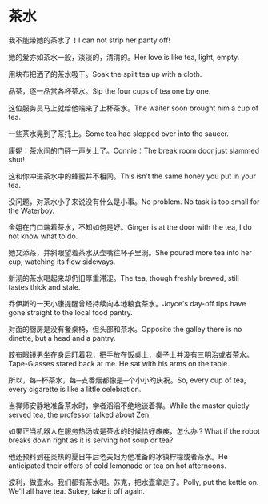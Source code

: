 # 茶水

<p><span class="chinese">我不能带她的茶水了！</span><span class="english">I can not strip her panty off!</span></p>

<p><span class="chinese">她的爱亦如茶水一般，淡淡的，清清的。</span><span class="english">Her love is like tea, light, empty.</span></p>

<p><span class="chinese">用块布把洒了的茶水吸干。</span><span class="english">Soak the spilt tea up with a cloth.</span></p>

<p><span class="chinese">品茶，逐一品赏各杯茶水。</span><span class="english">Sip the four cups of tea one by one.</span></p>

<p><span class="chinese">这位服务员马上就给他端来了上杯茶水。</span><span class="english">The waiter soon brought him a cup of tea.</span></p>

<p><span class="chinese">一些茶水晃到了茶托上。</span><span class="english">Some tea had slopped over into the saucer.</span></p>

<p><span class="chinese">康妮︰茶水间的门砰一声关上了。</span><span class="english">Connie︰The break room door just slammed shut!</span></p>

<p><span class="chinese">这和你冲进茶水中的蜂蜜并不相同。</span><span class="english">This isn’t the same honey you put in your tea.</span></p>

<p><span class="chinese">没问题，对茶水小子来说没有什么是小事。</span><span class="english">No problem. No task is too small for the Waterboy.</span></p>

<p><span class="chinese">金姐在门口端着茶水，不知如何是好。</span><span class="english">Ginger is at the door with the tea, I do not know what to do.</span></p>

<p><span class="chinese">她又添茶，并斜眼望着茶水从壶嘴往杯子里淌。</span><span class="english">She poured more tea into her cup, watching its flow sideways.</span></p>

<p><span class="chinese">新沏的茶水喝起来却仍旧厚重滞涩。</span><span class="english">The tea, though freshly brewed, still tastes thick and stale.</span></p>

<p><span class="chinese">乔伊斯的一天小康提醒曾经持续向本地粮食茶水。</span><span class="english">Joyce's day-off tips have gone straight to the local food pantry.</span></p>

<p><span class="chinese">对面的厨房是没有餐桌椅，但头部和茶水。</span><span class="english">Opposite the galley there is no dinette, but a head and a pantry.</span></p>

<p><span class="chinese">胶布眼镜男坐在身后盯着我，把手放在饭桌上，桌子上并没有三明治或者茶水。</span><span class="english">Tape-Glasses stared back at me. He sat with his arms on the table.</span></p>

<p><span class="chinese">所以，每─杯茶水，每─支香烟都像是─个小小旳庆祝。</span><span class="english">So, every cup of tea, every cigarette is like a little celebration.</span></p>

<p><span class="chinese">当禅师安静地准备茶水时，学者滔滔不绝地谈着禅。</span><span class="english">While the master quietly served tea, the professor talked about Zen.</span></p>

<p><span class="chinese">如果正当机器人在服务热汤或是茶水的时候恰好瘫痪，怎么办？</span><span class="english">What if the robot breaks down right as it is serving hot soup or tea?</span></p>

<p><span class="chinese">他还预料到在炎热的夏日午后老夫妇为他准备的冰镇柠檬或者茶水。</span><span class="english">He anticipated their offers of cold lemonade or tea on hot afternoons.</span></p>

<p><span class="chinese">波利，做壶水。我们都有茶水喝。苏克，把水壶拿走了。</span><span class="english">Polly, put the kettle on. We'll all have tea. Sukey, take it off again.</span></p>

